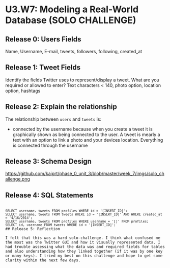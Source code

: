 # U3.W7: Modeling a Real-World Database (SOLO CHALLENGE)

## Release 0: Users Fields
Name, Username, E-mail, tweets, followers, following, created_at

## Release 1: Tweet Fields
Identify the fields Twitter uses to represent/display a tweet. What are you required or allowed to enter?
Text characters < 140, photo option, location option, hashtags

## Release 2: Explain the relationship
The relationship between `users` and `tweets` is: 
- connected by the username because when you create a tweet it is graphically shown as being connected to the user. A tweet is mearly a text with an option to link a photo and your devices location. Everything is connected through the username

## Release 3: Schema Design
https://github.com/kaiprt/phase_0_unit_3/blob/master/week_7/imgs/solo_challenge.png

## Release 4: SQL Statements
<!-- Include your SQL Statements. How can you make markdown files show blocks of code? -->
<code>
<code>SELECT username, tweets FROM profiles WHERE id = '[INSERT_ID]'; </code>
<code>SELECT username, tweets FROM tweets WHERE id = '[INSERT_ID]' AND WHERE created_at = '4/16/2014'; </code>
<code>SELECT username, tweets FROM profiles WHERE username = '[]' FROM profiles; </code>
<code>SELECT id, username FROM tweets WHERE id = '[INSERT_ID]'; </code>
## Release 5: Reflection
<!-- Be sure to add your reflection here!!! -->
I felt that this was a hard solo-challenge. I think what confused me the most was the Twitter GUI and how it visually represented data. I had trouble assessing what the data was and required fields for tables and also understanding how they linked together (if it was by one key or many keys). I tried my best on this challenge and hope to get some clarity within the next few days.
